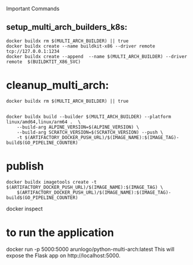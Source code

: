 Important Commands


## setup_multi_arch_builders_k8s:
	docker buildx rm $(MULTI_ARCH_BUILDER) || true
	docker buildx create --name buildkit-x86 --driver remote  tcp://127.0.0.1:1234
	docker buildx create --append  --name $(MULTI_ARCH_BUILDER) --driver remote  $(BUILDKTIT_X86_SVC)

# cleanup_multi_arch:
	docker buildx rm $(MULTI_ARCH_BUILDER) || true


	docker buildx build --builder $(MULTI_ARCH_BUILDER) --platform linux/amd64,linux/arm64 .  \
		--build-arg ALPINE_VERSION=$(ALPINE_VERSION) \
		--build-arg SCRATCH_VERSION=$(SCRATCH_VERSION) --push \
		-t $(ARTIFACTORY_DOCKER_PUSH_URL)/$(IMAGE_NAME):$(IMAGE_TAG)-build$(GO_PIPELINE_COUNTER)


# publish
	docker buildx imagetools create -t $(ARTIFACTORY_DOCKER_PUSH_URL)/$(IMAGE_NAME):$(IMAGE_TAG) \
		$(ARTIFACTORY_DOCKER_PUSH_URL)/$(IMAGE_NAME):$(IMAGE_TAG)-build$(GO_PIPELINE_COUNTER)


docker inspect <image-name>


# to run the application


docker run -p 5000:5000 arunlogo/python-multi-arch:latest
This will expose the Flask app on http://localhost:5000.